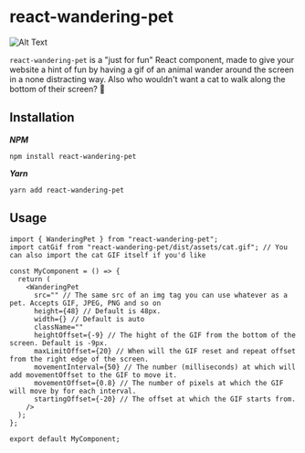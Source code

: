 # react-wandering-pet

![Alt Text](https://i.ibb.co/5G85TVG/ezgif-com-gif-maker.gif)

`react-wandering-pet` is a "just for fun" React component, made to give your website a hint of fun by having a gif of an animal wander around the screen in a none distracting way. Also who wouldn't want a cat to walk along the bottom of their screen? 👀

## Installation

**_NPM_**

```
npm install react-wandering-pet
```

**_Yarn_**

```
yarn add react-wandering-pet
```

## Usage

```
import { WanderingPet } from "react-wandering-pet";
import catGif from "react-wandering-pet/dist/assets/cat.gif"; // You can also import the cat GIF itself if you'd like

const MyComponent = () => {
  return (
    <WanderingPet
      src="" // The same src of an img tag you can use whatever as a pet. Accepts GIF, JPEG, PNG and so on
      height={48} // Default is 48px.
      width={} // Default is auto
      className=""
      heightOffset={-9} // The hight of the GIF from the bottom of the screen. Default is -9px.
      maxLimitOffset={20} // When will the GIF reset and repeat offset from the right edge of the screen.
      movementInterval={50} // The number (milliseconds) at which will add movementOffset to the GIF to move it.
      movementOffset={0.8} // The number of pixels at which the GIF will move by for each interval.
      startingOffset={-20} // The offset at which the GIF starts from.
    />
  );
};

export default MyComponent;
```

